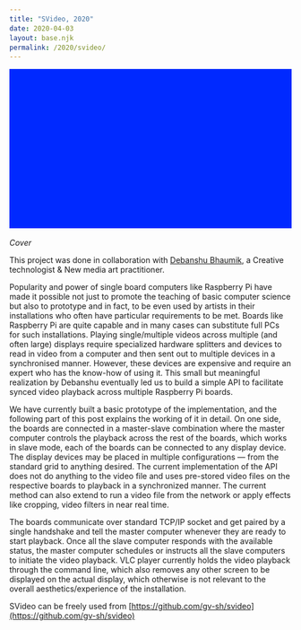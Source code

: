 ```yaml
---
title: "SVideo, 2020"
date: 2020-04-03
layout: base.njk
permalink: /2020/svideo/
--- 
```


<img src="/assets/images/2019/reride.jpg"/>

_Cover_

This project was done in collaboration with [Debanshu Bhaumik](https://www.debanshubhaumik.com), a Creative technologist & New media art practitioner.

Popularity and power of single board computers like Raspberry Pi have made it possible not just to promote the teaching of basic computer science but also to prototype and in fact, to be even used by artists in their installations who often have particular requirements to be met. Boards like Raspberry Pi are quite capable and in many cases can substitute full PCs for such installations. Playing single/multiple videos across multiple (and often large) displays require specialized hardware splitters and devices to read in video from a computer and then sent out to multiple devices in a synchronised manner. However, these devices are expensive and require an expert who has the know-how of using it. This small but meaningful realization by Debanshu eventually led us to build a simple API to facilitate synced video playback across multiple Raspberry Pi boards.

We have currently built a basic prototype of the implementation, and the following part of this post explains the working of it in detail. On one side, the boards are connected in a master-slave combination where the master computer controls the playback across the rest of the boards, which works in slave mode, each of the boards can be connected to any display device. The display devices may be placed in multiple configurations — from the standard grid to anything desired. The current implementation of the API does not do anything to the video file and uses pre-stored video files on the respective boards to playback in a synchronized manner. The current method can also extend to run a video file from the network or apply effects like cropping, video filters in near real time.

The boards communicate over standard TCP/IP socket and get paired by a single handshake and tell the master computer whenever they are ready to start playback. Once all the slave computer responds with the available status, the master computer schedules or instructs all the slave computers to initiate the video playback. VLC player currently holds the video playback through the command line, which also removes any other screen to be displayed on the actual display, which otherwise is not relevant to the overall aesthetics/experience of the installation.

SVideo can be freely used from [https://github.com/gv-sh/svideo](https://github.com/gv-sh/svideo)